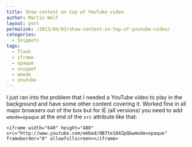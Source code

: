 ```yaml
---
title: Show content on top of YouTube video
author: Martin Wolf
layout: post
permalink: /2013/04/03/show-content-on-top-of-youtube-video/
categories:
  - Snippets
tags:
  - flash
  - iframe
  - opaque
  - snippet
  - wmode
  - youtube
---
```

I just ran into the problem that I needed a YouTube video to play in the background and have some other content covering it. Worked fine in all major browsers out of the box but for IE (all versions) you need to add `wmode=opaque` at the end of the `src` attribute like that:

<pre><code class="language-markup">&lt;iframe width="640" height="480" src="http://www.youtube.com/embed/9B7te184ZpQ&wmode=opaque" frameborder="0" allowfullscreen&gt;&lt;/iframe&gt;</code></pre>